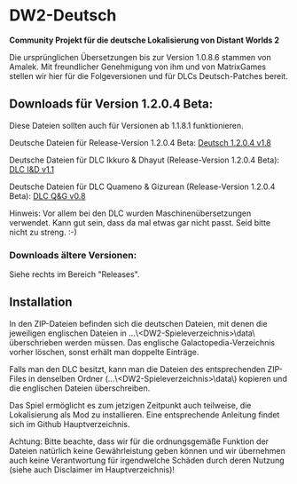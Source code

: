 # DW2-Deutsch
<strong>Community Projekt für die deutsche Lokalisierung von Distant Worlds 2</strong>

Die ursprünglichen Übersetzungen bis zur Version 1.0.8.6 stammen von Amalek. Mit freundlicher Genehmigung von ihm und von MatrixGames stellen wir hier für die Folgeversionen und für DLCs Deutsch-Patches bereit.

<h2>Downloads für Version 1.2.0.4 Beta:</h2>

Diese Dateien sollten auch für Versionen ab 1.1.8.1 funktionieren.

Deutsche Dateien für Release-Version 1.2.0.4 Beta:
[Deutsch 1.2.0.4 v1.8](https://github.com/Marty651/DW2-Deutsch/releases/download/v.1.2.0.4Beta-(2024.01.29)/DW2-Deutsch_1.2.0.4Beta_v1.8.zip)

Deutsche Dateien für DLC Ikkuro & Dhayut (Release-Version 1.2.0.4 Beta):
[DLC I&D v1.1](https://github.com/Marty651/DW2-Deutsch/releases/download/v.1.2.0.4Beta-(2024.01.29)/DW2-Deutsch_1.2.0.4Beta_DLC_Ikkuro_and_Dhayut_v1.1.zip)

Deutsche Dateien für DLC Quameno & Gizurean (Release-Version 1.2.0.4 Beta):
[DLC Q&G v0.8](https://github.com/Marty651/DW2-Deutsch/releases/download/v.1.2.0.4Beta-(2024.01.29)/DW2-Deutsch_1.2.0.4Beta_DLC_Quameno_and_Gizureans_v0.8.zip)

Hinweis: Vor allem bei den DLC wurden Maschinenübersetzungen verwendet. Kann gut sein, dass da mal etwas gar nicht passt. Seid bitte nicht zu streng. :-)

<h3>Downloads ältere Versionen:</h3>

Siehe rechts im Bereich "Releases".

<h2>Installation</h2>

In den ZIP-Dateien befinden sich die deutschen Dateien, mit denen die jeweiligen englischen Dateien in ...\\\<DW2-Spieleverzeichnis\>\\data\\ überschrieben werden müssen. Das englische Galactopedia-Verzeichnis vorher löschen, sonst erhält man doppelte Einträge.

Falls man den DLC besitzt, kann man die Dateien des entsprechenden ZIP-Files in denselben Ordner (...\\\<DW2-Spieleverzeichnis\>\\data\\) kopieren und die englischen Dateien überschreiben.

Das Spiel ermöglicht es zum jetzigen Zeitpunkt auch teilweise, die Lokalisierung als Mod zu installieren. Eine entsprechende Anleitung findet sich im Github Hauptverzeichnis.

Achtung: Bitte beachte, dass wir für die ordnungsgemäße Funktion der Dateien natürlich keine Gewährleistung geben können und wir übernehmen auch keine Verantwortung für irgendwelche Schäden durch deren Nutzung (siehe auch Disclaimer im Hauptverzeichnis)!
